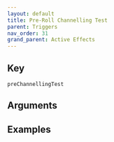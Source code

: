 ```yaml
---
layout: default
title: Pre-Roll Channelling Test
parent: Triggers
nav_order: 31
grand_parent: Active Effects
---
```

## Key

`preChannellingTest`

## Arguments 

## Examples

